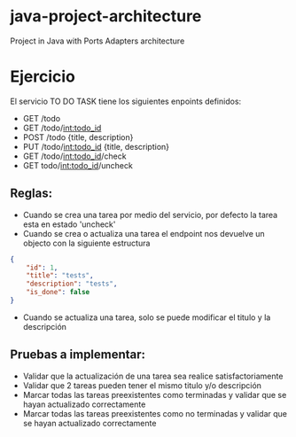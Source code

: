 # java-project-architecture
Project in Java with Ports Adapters architecture

# Ejercicio
El servicio TO DO TASK tiene los siguientes enpoints definidos:

- GET /todo
- GET /todo/<int:todo_id>
- POST /todo {title, description}
- PUT /todo/<int:todo_id> {title, description}
- GET /todo/<int:todo_id>/check
- GET todo/<int:todo_id>/uncheck

## Reglas:

- Cuando se crea una tarea por medio del servicio, por defecto la tarea esta en estado 'uncheck'
- Cuando se crea o actualiza una tarea el endpoint nos devuelve un objecto con la siguiente estructura
```JSON
{
    "id": 1,
    "title": "tests",
    "description": "tests",
    "is_done": false
}
```
- Cuando se actualiza una tarea, solo se puede modificar el titulo y la descripción

## Pruebas a implementar:

- Validar que la actualización de una tarea sea realice satisfactoriamente
- Validar que 2 tareas pueden tener el mismo titulo y/o descripción
- Marcar todas las tareas preexistentes como terminadas y validar que se hayan actualizado correctamente
- Marcar todas las tareas preexistentes como no terminadas y validar que se hayan actualizado correctamente





